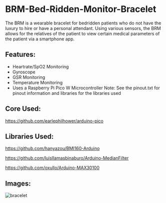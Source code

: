 
# BRM-Bed-Ridden-Monitor-Bracelet

The BRM is a wearable bracelet for bedridden patients who do not have the luxury to hire or have a personal attendant. Using various sensors, the BRM allows for the relatives of the patient to view certain medical parameters of the patient via a smartphone app.


## Features:

- Heartrate/SpO2 Monitoring
- Gyroscope
- GSR Monitoring
- Temperature Monitoring
- Uses a Raspberry Pi Pico W Microcontroller
Note: See the pinout.txt for pinout information and libraries for the libraries used

  
## Core Used:
https://github.com/earlephilhower/arduino-pico
## Libraries Used:

https://github.com/hanyazou/BMI160-Arduino

https://github.com/luisllamasbinaburo/Arduino-MedianFilter

https://github.com/oxullo/Arduino-MAX30100


  
## Images:
![bracelet](https://github.com/Technically56/BRM-Bed-Ridden-Monitor-Bracelet/assets/111244211/5dc0abfc-a51f-4f2c-8f9b-348afec31578)



